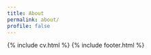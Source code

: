 ```yaml
---
title: About
permalink: about/
profile: false
---
```


{% include cv.html %}
{% include footer.html %}